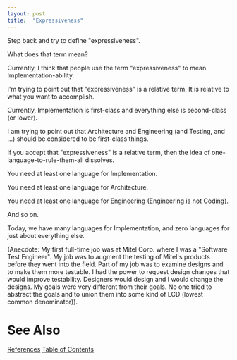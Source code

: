 ```yaml
---
layout: post
title:  "Expressiveness"
---
```

Step back and try to define "expressiveness".

What does that term mean?

Currently, I think that people use the term "expressiveness" to mean Implementation-ability.

I'm trying to point out that "expressiveness" is a relative term. It is relative to what you want to accomplish.

Currently, Implementation is first-class and everything else is second-class (or lower).

I am trying to point out that Architecture and Engineering (and Testing, and ...) should be considered to be first-class things.

If you accept that "expressiveness" is a relative term, then the idea of one-language-to-rule-them-all dissolves.

You need at least one language for Implementation.

You need at least one language for Architecture.

You need at least one language for Engineering (Engineering is not Coding).

And so on.

Today, we have many languages for Implementation, and zero languages for just about everything else.

(Anecdote: My first full-time job was at Mitel Corp. where I was a "Software Test Engineer". My job was to augment the testing of Mitel's products before they went into the field. Part of my job was to examine designs and to make them more testable. I had the power to request design changes that would improve testability.  Designers would design and I would change the designs.  My goals were very different from their goals.  No one tried to abstract the goals and to union them into some kind of LCD (lowest common denominator)).

# See Also

[References](https://guitarvydas.github.io/2021/01/14/References.html)
[Table of Contents](https://guitarvydas.github.io/2021/05/14/Table-Of-Contents.html)

<script src="https://utteranc.es/client.js" 
        repo="guitarvydas/guitarvydas.github.io" 
        issue-term="pathname" 
        theme="github-light" 
        crossorigin="anonymous" 
        async> 
</script> 
